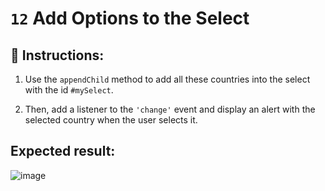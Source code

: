 # `12` Add Options to the Select

## 📝 Instructions:

1. Use the `appendChild` method to add all these countries into the select with the id `#mySelect`. 

2. Then, add a listener to the `'change'` event and display an alert with the selected country when the user selects it.

## Expected result:

![image](../../.learn/assets/13-1.gif)